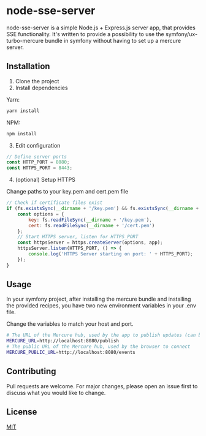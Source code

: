 # node-sse-server

node-sse-server is a simple Node.js + Express.js server app, that provides SSE functionality. It's written to provide a possibility to use the symfony/ux-turbo-mercure bundle in symfony without having to set up a mercure server.

## Installation

1. Clone the project
2. Install dependencies

Yarn:
```bash
yarn install
```
NPM:
```bash
npm install
```
3. Edit configuration

```javascript
// Define server ports
const HTTP_PORT = 8080;
const HTTPS_PORT = 8443;
```

4. (optional) Setup HTTPS

Change paths to your key.pem and cert.pem file
```javascript
// Check if certificate files exist
if (fs.existsSync(__dirname + '/key.pem') && fs.existsSync(__dirname + '/cert.pem')) {
    const options = {
        key: fs.readFileSync(__dirname + '/key.pem'),
        cert: fs.readFileSync(__dirname + '/cert.pem')
    };
    // Start HTTPS server, listen for HTTPS_PORT
    const httpsServer = https.createServer(options, app);
    httpsServer.listen(HTTPS_PORT, () => {
        console.log('HTTPS Server starting on port: ' + HTTPS_PORT);
    });
}
```

## Usage

In your symfony project, after installing the mercure bundle and installing the provided recipes, you have two new environment variables in your .env file.

Change the variables to match your host and port.

```bash
# The URL of the Mercure hub, used by the app to publish updates (can be a local URL)
MERCURE_URL=http://localhost:8080/publish
# The public URL of the Mercure hub, used by the browser to connect
MERCURE_PUBLIC_URL=http://localhost:8080/events
```

## Contributing
Pull requests are welcome. For major changes, please open an issue first to discuss what you would like to change.

## License
[MIT](https://choosealicense.com/licenses/mit/)
